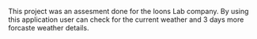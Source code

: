 This project was an assesment done for the loons Lab company. By using this application user can check for the current weather and 3 days more forcaste weather details.
